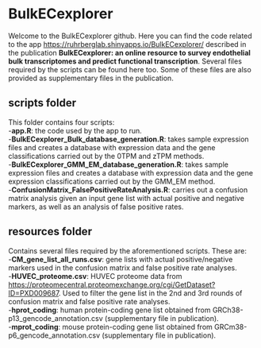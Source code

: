 # BulkECexplorer
Welcome to the BulkECexplorer github. Here you can find the code related to the app https://ruhrberglab.shinyapps.io/BulkECexplorer/ described in the publication **BulkECexplorer: an online resource to survey endothelial bulk transcriptomes and predict functional transcription**. Several files required by the scripts can be found here too. Some of these files are also provided as supplementary files in the publication.  
## scripts folder
This folder contains four scripts:  
-**app.R**: the code used by the app to run.  
-**BulkECexplorer_Bulk_database_generation.R**: takes sample expression files and creates a database with expression data and the gene classifications carried out by the 0TPM and zTPM methods.  
-**BulkECexplorer_GMM_EM_database_generation.R**: takes sample expression files and creates a database with expression data and the gene expression classifications carried out by the GMM_EM method.  
-**ConfusionMatrix_FalsePositiveRateAnalysis.R**: carries out a confusion matrix analysis given an input gene list with actual positive and negative markers, as well as an analysis of false positive rates.  
## resources folder
Contains several files required by the aforementioned scripts. These are:  
-**CM_gene_list_all_runs.csv**: gene lists with actual positive/negative markers used in the confusion matrix and false positive rate analyses.  
-**HUVEC_proteome.csv**: HUVEC proteome data from https://proteomecentral.proteomexchange.org/cgi/GetDataset?ID=PXD009687. Used to filter the gene list in the 2nd and 3rd rounds of confusion matrix and false positive rate analyses.  
-**hprot_coding**: human protein-coding gene list obtained from GRCh38-p13_gencode_annotation.csv (supplementary file in publication).  
-**mprot_coding**: mouse protein-coding gene list obtained from GRCm38-p6_gencode_annotation.csv (supplementary file in publication).  

